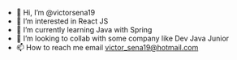 - 👋 Hi, I’m @victorsena19
- 👀 I’m interested in  React JS
- 🌱 I’m currently learning Java with Spring 
- 💞️ I’m looking to collab with some company like Dev Java Junior
- 📫 How to reach me email victor_sena19@hotmail.com

<!--- 
victorsena19/victorsena19 is a ✨ special ✨ repository because its `README.md` (this file) appears on your GitHub profile.
You can click the Preview link to take a look at your changes.
--->
